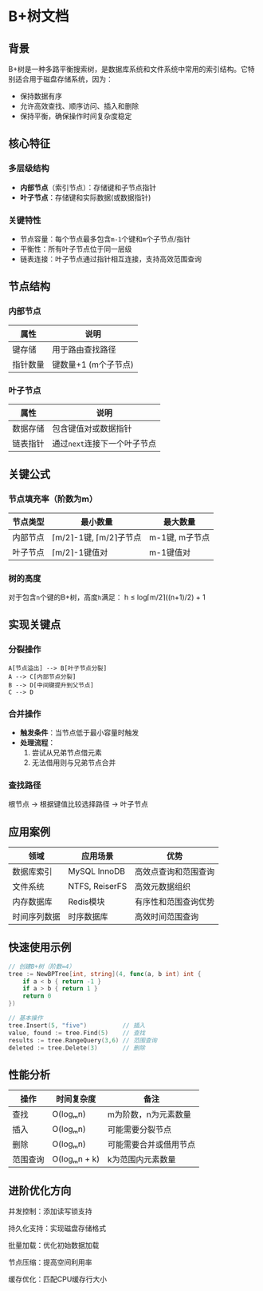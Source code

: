 # B+树文档

## 背景
B+树是一种多路平衡搜索树，是数据库系统和文件系统中常用的索引结构。它特别适合用于磁盘存储系统，因为：

- 保持数据有序
- 允许高效查找、顺序访问、插入和删除
- 保持平衡，确保操作时间复杂度稳定

## 核心特征
### 多层级结构
- **内部节点**（索引节点）：存储键和子节点指针
- **叶子节点**：存储键和实际数据(或数据指针)

### 关键特性
- 节点容量：每个节点最多包含`m-1`个键和`m`个子节点/指针
- 平衡性：所有叶子节点位于同一层级
- 链表连接：叶子节点通过指针相互连接，支持高效范围查询

## 节点结构
### 内部节点
| 属性       | 说明                          |
|------------|-----------------------------|
| 键存储     | 用于路由查找路径              |
| 指针数量   | 键数量+1 (m个子节点)          |

### 叶子节点
| 属性       | 说明                          |
|------------|-----------------------------|
| 数据存储   | 包含键值对或数据指针          |
| 链表指针   | 通过`next`连接下一个叶子节点  |

## 关键公式
### 节点填充率（阶数为m）
| 节点类型   | 最小数量              | 最大数量     |
|------------|---------------------|------------|
| 内部节点   | ⌈m/2⌉-1键, ⌈m/2⌉子节点 | m-1键, m子节点 |
| 叶子节点   | ⌈m/2⌉-1键值对         | m-1键值对    |

### 树的高度
对于包含`n`个键的B+树，高度`h`满足：
h ≤ log⌈m/2⌉((n+1)/2) + 1


## 实现关键点
### 分裂操作
    A[节点溢出] --> B[叶子节点分裂]
    A --> C[内部节点分裂]
    B --> D[中间键提升到父节点]
    C --> D

### 合并操作
- **触发条件**：当节点低于最小容量时触发
- **处理流程**：
  1. 尝试从兄弟节点借元素
  2. 无法借用则与兄弟节点合并

### 查找路径

根节点 → 根据键值比较选择路径 → 叶子节点

## 应用案例

| 领域          | 应用场景         | 优势                          |
|---------------|------------------|-------------------------------|
| 数据库索引    | MySQL InnoDB     | 高效点查询和范围查询          |
| 文件系统      | NTFS, ReiserFS   | 高效元数据组织                |
| 内存数据库    | Redis模块        | 有序性和范围查询优势          |
| 时间序列数据  | 时序数据库       | 高效时间范围查询              |

## 快速使用示例

```go
// 创建B+树（阶数=4）
tree := NewBPTree[int, string](4, func(a, b int) int {
    if a < b { return -1 }
    if a > b { return 1 }
    return 0
})

// 基本操作
tree.Insert(5, "five")          // 插入
value, found := tree.Find(5)    // 查找
results := tree.RangeQuery(3,6) // 范围查询
deleted := tree.Delete(3)       // 删除
```

## 性能分析
| 操作       | 时间复杂度       | 备注                              |
|------------|------------------|-----------------------------------|
| 查找       | O(logₘn)         | m为阶数，n为元素数量               |
| 插入       | O(logₘn)         | 可能需要分裂节点                   |
| 删除       | O(logₘn)         | 可能需要合并或借用节点             |
| 范围查询   | O(logₘn + k)     | k为范围内元素数量                  |

## 进阶优化方向
并发控制：添加读写锁支持

持久化支持：实现磁盘存储格式

批量加载：优化初始数据加载

节点压缩：提高空间利用率

缓存优化：匹配CPU缓存行大小